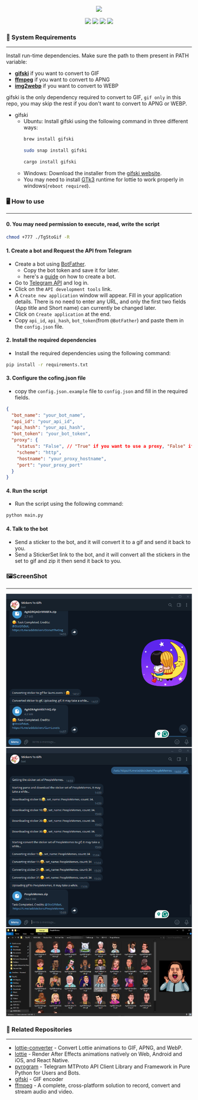 <p align="center">
    <img src="./images/img_3.gif" width="256px">

</p>
<p align="center">
    <img src="https://img.shields.io/badge/Python-3.11-blue">
    <a href="//julym.com/"><img src="https://img.shields.io/badge/Site-julym.com-red"></a>
    <img src="https://img.shields.io/badge/version-1.0.0-yellow">
    <a href="//github.com/SwaggyMacro/TgStoGifBot"><img src="https://img.shields.io/badge/Repo-TgStoGifBot-green"></a>
</p>

### 📝 System Requirements
---
Install run-time dependencies. Make sure the path to them present in PATH variable:

- **[gifski](https://gif.ski)** if you want to convert to GIF
- **[ffmpeg](https://ffmpeg.org)** if you want to convert to APNG
- **[img2webp](https://developers.google.com/speed/webp/docs/img2webp)** if you want to convert to WEBP

gifski is the only dependency required to convert to GIF, `gif only` in this repo, you may skip the rest if you don't
want to convert to APNG or WEBP.

- gifski
    - Ubuntu: Install gifski using the following command in three different ways:
      ```bash
      brew install gifski
      ```
      ```bash
      sudo snap install gifski
      ```
      ```bash
      cargo install gifski
      ```
    - Windows: Download the installer from the [gifski website](https://gif.ski/).
    - You may need to install [GTk3](https://github.com/tschoonj/GTK-for-Windows-Runtime-Environment-Installer/releases)
      runtime for lottie to work properly in windows(`reboot required`).

### 🖥️ How to use
---

#### 0. You may need permission to execute, read, write the script

```bash
chmod +777 ./TgStoGif -R
```

#### 1. Create a bot and Request the API from Telegram
- Create a bot using [BotFather](https://t.me/BotFather).
    - Copy the bot token and save it for later.
    - here's a [guide](https://core.telegram.org/bots#6-botfather) on how to create a bot.
- Go to [Telegram API](https://my.telegram.org/auth) and log in.
- Click on the `API development tools` link.
- A `Create new application` window will appear. Fill in your application details. There is no need to enter any URL,
  and only the first two fields (App title and Short name) can currently be changed later.
- Click on `Create application` at the end.
- Copy `api_id`, `api_hash`, `bot_token`(from `@BotFather`) and paste them in the `config.json` file.

#### 2. Install the required dependencies

- Install the required dependencies using the following command:

```bash
pip install -r requirements.txt
```
#### 3. Configure the cofing.json file
- copy the `config.json.example` file to `config.json` and fill in the required fields.

```json
{
  "bot_name": "your_bot_name",
  "api_id": "your_api_id",
  "api_hash": "your_api_hash",
  "bot_token": "your_bot_token",
  "proxy": {
    "status": "False", // "True" if you want to use a proxy, "False" if you don't want to use a proxy, and fill in the proxy details below, `without this note`.
    "scheme": "http",
    "hostname": "your_proxy_hostname",
    "port": "your_proxy_port"
  }
}
```
#### 4. Run the script

- Run the script using the following command:
```bash
python main.py
```

#### 4. Talk to the bot
- Send a sticker to the bot, and it will convert it to a gif and send it back to you.
- Send a StickerSet link to the bot, and it will convert all the stickers in the set to gif and zip it then send it back to you.


### 🖼️ScreenShot
---
![Screenshot](./images/img.png)
![Screenshot](./images/img_1.png)
![Screenshot](./images/img_2.png)

### 🔗 Related Repositories
---
- [lottie-converter](https://github.com/ed-asriyan/lottie-converter) - Convert Lottie animations to GIF, APNG, and WebP.
- [lottie](https://gitlab.com/mattbas/python-lottie) - Render After Effects animations natively on Web, Android and iOS,
  and React Native.
- [pyrogram](https://github.com/pyrogram/pyrogram) - Telegram MTProto API Client Library and Framework in Pure Python
  for Users and Bots.
- [gifski](https://github.com/ImageOptim/gifski) - GIF encoder
- [ffmpeg](https://github.com/FFmpeg/FFmpeg) - A complete, cross-platform solution to record, convert and stream audio
  and video.